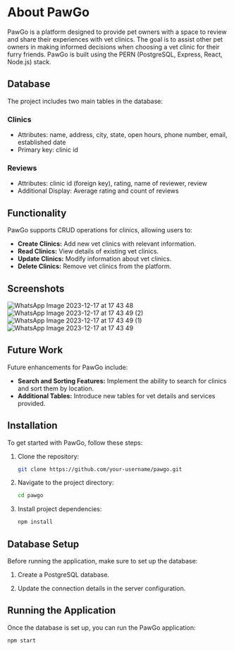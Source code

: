 # About PawGo

PawGo is a platform designed to provide pet owners with a space to review and share their experiences with vet clinics. The goal is to assist other pet owners in making informed decisions when choosing a vet clinic for their furry friends. PawGo is built using the PERN (PostgreSQL, Express, React, Node.js) stack.

## Database

The project includes two main tables in the database:

### Clinics

- Attributes: name, address, city, state, open hours, phone number, email, established date
- Primary key: clinic id

### Reviews

- Attributes: clinic id (foreign key), rating, name of reviewer, review
- Additional Display: Average rating and count of reviews

## Functionality

PawGo supports CRUD operations for clinics, allowing users to:

- **Create Clinics:** Add new vet clinics with relevant information.
- **Read Clinics:** View details of existing vet clinics.
- **Update Clinics:** Modify information about vet clinics.
- **Delete Clinics:** Remove vet clinics from the platform.

## Screenshots
![WhatsApp Image 2023-12-17 at 17 43 48](https://github.com/praptijaduvanshi/PawGO-Vet-Clinic-Review-System/assets/67221447/408df8c4-26ac-4bcf-9e8c-bdee5b0a1e81)
![WhatsApp Image 2023-12-17 at 17 43 49 (2)](https://github.com/praptijaduvanshi/PawGO-Vet-Clinic-Review-System/assets/67221447/4926aa82-981a-4f28-bb6e-71950e4b00ab)
![WhatsApp Image 2023-12-17 at 17 43 49 (1)](https://github.com/praptijaduvanshi/PawGO-Vet-Clinic-Review-System/assets/67221447/39b45e03-de70-47eb-9699-37b3c539505d)
![WhatsApp Image 2023-12-17 at 17 43 49](https://github.com/praptijaduvanshi/PawGO-Vet-Clinic-Review-System/assets/67221447/acd317ae-a437-4641-8282-34a55b936edd)

## Future Work

Future enhancements for PawGo include:

- **Search and Sorting Features:** Implement the ability to search for clinics and sort them by location.
- **Additional Tables:** Introduce new tables for vet details and services provided.

## Installation

To get started with PawGo, follow these steps:

1. Clone the repository:

    ```bash
    git clone https://github.com/your-username/pawgo.git
    ```

2. Navigate to the project directory:

    ```bash
    cd pawgo
    ```

3. Install project dependencies:

    ```bash
    npm install
    ```

## Database Setup

Before running the application, make sure to set up the database:

1. Create a PostgreSQL database.

2. Update the connection details in the server configuration.

## Running the Application

Once the database is set up, you can run the PawGo application:

```bash
npm start
